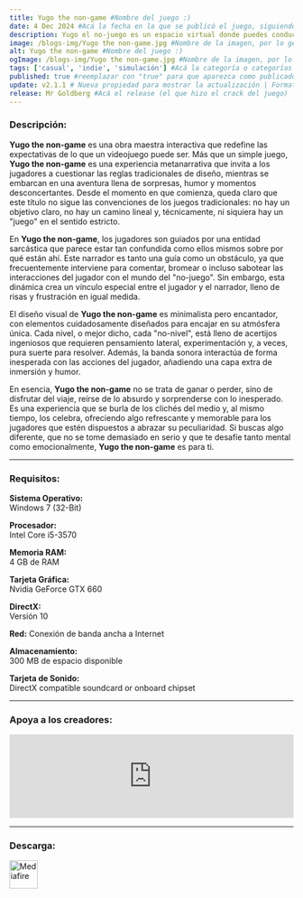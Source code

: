 ```yaml
---
title: Yugo the non-game #Nombre del juego :)
date: 4 Dec 2024 #Acá la fecha en la que se publicó el juego, siguiendo este formato: Dia "30", Mes "Oct", Año "2024" = como debe quedar: 30 Oct 2024
description: Yugo el no-juego es un espacio virtual donde puedes conducir un coche, escuchar la radio e invitar a personas para conversar y compartir la experiencia. #Acá una mini descripción del juego
image: /blogs-img/Yugo the non-game.jpg #Nombre de la imagen, por lo general es exactamente el mismo nombre que el juego excluyendo lo ":" (Dos puntos)
alt: Yugo the non-game #Nombre del juego :)
ogImage: /blogs-img/Yugo the non-game.jpg #Nombre de la imagen, por lo general es exactamente el mismo nombre que el juego excluyendo lo ":" (Dos puntos)
tags: ['casual', 'indie', 'simulación'] #Acá la categoría o categorías del juego, si es más de una se coloca en este formato: ['categoría1', 'categoría2']
published: true #reemplazar con "true" para que aparezca como publicado
update: v2.1.1 # Nueva propiedad para mostrar la actualización | Formato: v1.0.0
release: Mr Goldberg #Acá el release (el que hizo el crack del juego) | Formato: Nicolhetti
---
```


<!--En VSCode seleccionando una palabra, por ejemplo: "Yugo the non-game" y apretando Ctrl+F2 se seleccionan todas las palabras iguales-->

### Descripción:
**Yugo the non-game** es una obra maestra interactiva que redefine las expectativas de lo que un videojuego puede ser. Más que un simple juego, **Yugo the non-game** es una experiencia metanarrativa que invita a los jugadores a cuestionar las reglas tradicionales de diseño, mientras se embarcan en una aventura llena de sorpresas, humor y momentos desconcertantes. Desde el momento en que comienza, queda claro que este título no sigue las convenciones de los juegos tradicionales: no hay un objetivo claro, no hay un camino lineal y, técnicamente, ni siquiera hay un "juego" en el sentido estricto.

En **Yugo the non-game**, los jugadores son guiados por una entidad sarcástica que parece estar tan confundida como ellos mismos sobre por qué están ahí. Este narrador es tanto una guía como un obstáculo, ya que frecuentemente interviene para comentar, bromear o incluso sabotear las interacciones del jugador con el mundo del "no-juego". Sin embargo, esta dinámica crea un vínculo especial entre el jugador y el narrador, lleno de risas y frustración en igual medida.

El diseño visual de **Yugo the non-game** es minimalista pero encantador, con elementos cuidadosamente diseñados para encajar en su atmósfera única. Cada nivel, o mejor dicho, cada "no-nivel", está lleno de acertijos ingeniosos que requieren pensamiento lateral, experimentación y, a veces, pura suerte para resolver. Además, la banda sonora interactúa de forma inesperada con las acciones del jugador, añadiendo una capa extra de inmersión y humor.

En esencia, **Yugo the non-game** no se trata de ganar o perder, sino de disfrutar del viaje, reírse de lo absurdo y sorprenderse con lo inesperado. Es una experiencia que se burla de los clichés del medio y, al mismo tiempo, los celebra, ofreciendo algo refrescante y memorable para los jugadores que estén dispuestos a abrazar su peculiaridad. Si buscas algo diferente, que no se tome demasiado en serio y que te desafíe tanto mental como emocionalmente, **Yugo the non-game** es para ti.
<!--Prompt para Chat-GPT: Hazme una descripción para el juego "Yugo the non-game" y cada que menciones "Yugo the non-game" ponlo en negrita -->

---

### Requisitos:
**Sistema Operativo:**  
Windows 7 (32-Bit)

**Procesador:**  
Intel Core i5-3570

**Memoria RAM:**  
4 GB de RAM

**Tarjeta Gráfica:**  
Nvidia GeForce GTX 660

**DirectX:**  
Versión 10

**Red:**
Conexión de banda ancha a Internet

**Almacenamiento:**  
300 MB de espacio disponible

**Tarjeta de Sonido:**  
DirectX compatible soundcard or onboard chipset

<!--Si falta o sobra un requisito se quita o se agrega manteniendo el mismo formato-->

---

### Apoya a los creadores:
<iframe src="https://store.steampowered.com/widget/3151830/" frameborder="0" style="background-color: transparent; width: 100% !important; aspect-ratio: 646 / 190;"></iframe>

<!--Reemplazar los numeros (AppID) del juego (en este caso 2668510) por el numero (AppID) correspondiente con el juego a publicar-->
<!--El AppID se encuentra en la URL del Juego en Steam-->

---

### Descarga:

[<img src="https://gist.github.com/cxmeel/0dbc95191f239b631c3874f4ccf114e2/raw/download.svg" alt="Mediafire" height="50" />](https://www.mediafire.com/file/bpyxgoiy8xxztv0/Yugo_the_non-game_-_By_Nicolhetti_Projects.zip/file)

<!-- # se debe reemplazar por el link de descarga-->

<!--NOMBRE-DEL-SERVICIO se debe reemplazar por el servicio donde está subido el juego-->
